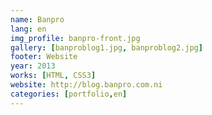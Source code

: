 ```yaml
---
name: Banpro
lang: en
img_profile: banpro-front.jpg
gallery: [banproblog1.jpg, banproblog2.jpg]
footer: Website
year: 2013
works: [HTML, CSS3]
website: http://blog.banpro.com.ni
categories: [portfolio,en]
---
```

